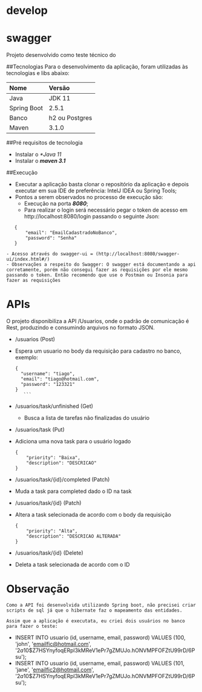 # develop
# swagger

Projeto desenvolvido como teste técnico do 

##Tecnologias
Para o desenvolvimento da aplicação, foram utilizadas às tecnologias e libs abaixo:

| Nome                     | Versão         |
|:-------------------------|:---------------|
| Java                     | JDK 11         |
| Spring Boot              | 2.5.1          |
| Banco                    | h2 ou Postgres | 
| Maven                    | 3.1.0          |

##Pré requisitos de tecnologia
- Instalar o _**Java 11*_
- Instalar o _**maven 3.1**_


##Execução
- Executar a aplicação basta clonar o repositório da aplicação e depois executar em sua IDE de preferência: IntelJ IDEA ou Spring Tools;
- Pontos a serem observados no processo de execução são:
    - Execução na porta _**8080**_;
    - Para realizar o login será necessário pegar o token de acesso em http://localhost:8080/login 
    passando o seguinte Json:
 ```
    {
 	    "email": "EmailCadastradoNoBanco",
	    "password": "Senha"
    }
 ```
    - Acesso através do swagger-ui = (http://localhost:8080/swagger-ui/index.html#/)
    - Observações a respeito do Swagger: O swagger está documentando a api corretamente, porém não consegui fazer as requisições por ele mesmo passando o token. Então recomendo que use o Postman ou Insonia para fazer as requisições
  

# APIs

O projeto disponibiliza a API /Usuarios, onde o padrão de comunicação é Rest, produzindo e consumindo arquivos no formato JSON.

 - /usuarios (Post)
  - Espera um usuario no body da requisição para cadastro no banco, exemplo:
      ```
    {
 	    "username": "tiago",
	    "email": "tiago@hotmail.com",
	    "password": "123321"
    }
         ```

- /usuarios/task/unfinished (Get)
    - Busca a lista de tarefas não finalizadas do usuário

- /usuarios/task (Put)
 - Adiciona uma nova task para o usuário logado
    ```
    {
 	    "priority": "Baixa",
	    "description": "DESCRICAO"
    }
    ```

- /usuarios/task/{id}/completed (Patch)
 - Muda a task para completed dado o ID na task



- /usuarios/task/{id} (Patch)
 - Altera a task selecionada de acordo com o body da requisição

    ```
    {
 	    "priority": "Alta",
	    "description": "DESCRICAO ALTERADA"
    }
    ```

- /usuarios/task/{id} (Delete)
 - Deleta a task selecionada de acordo com o ID

 # Observação

    Como a API foi desenvolvida utilizando Spring boot, não precisei criar scripts de sql já que o hibernate faz o mapeamento das entidades.

    Assim que a aplicação é executata, eu criei dois usuários no banco para fazer o teste:

   - INSERT INTO usuario (id, username, email, password) VALUES (100, 'john', 'emailfic@hotmail.com', '$2a$10$Z7HSYnyfoqERpl3kMReV1ePr7gZMUJo.hONVMPFOFZtU99rD/6Psu');
   - INSERT INTO usuario (id, username, email, password) VALUES (101, 'jane', 'emailfic2@hotmail.com', '$2a$10$Z7HSYnyfoqERpl3kMReV1ePr7gZMUJo.hONVMPFOFZtU99rD/6Psu');




 
